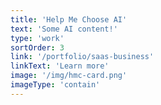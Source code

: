 ```yaml
---
title: 'Help Me Choose AI'
text: 'Some AI content!'
type: 'work'
sortOrder: 3
link: '/portfolio/saas-business'
linkText: 'Learn more'
image: '/img/hmc-card.png'
imageType: 'contain'
---
```


